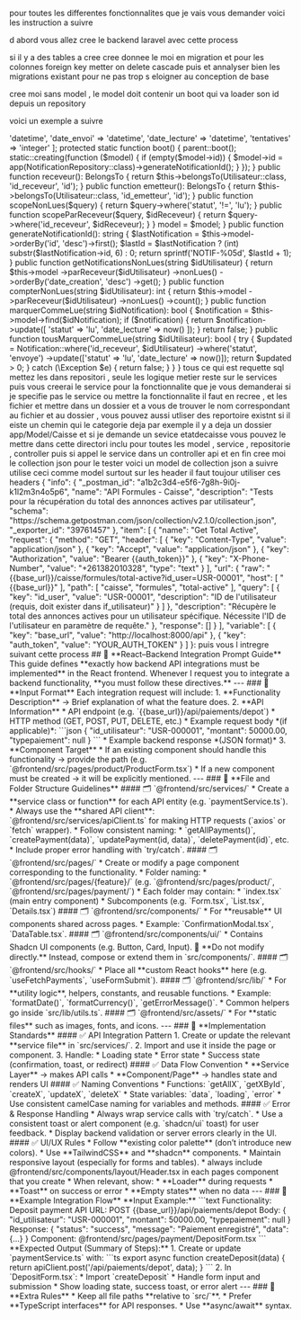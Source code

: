 

pour toutes les differentes fonctionnalites que je vais vous demander voici les instruction a suivre 

d abord vous allez cree le backend laravel avec cette process

si il y a des tables a cree cree donnee le moi en migration et pour les colonnes foreign key metter on delete cascade puis 
et annalyser bien les migrations existant pour ne pas trop s eloigner au conception de base 

cree moi sans model , le model doit contenir un boot qui va loader son id depuis un repository 

voici un exemple a suivre 

<?php

namespace App\Models\Util;

use App\Models\Utilisateur\Utilisateur;
use Illuminate\Database\Eloquent\Model;
use Illuminate\Database\Eloquent\Relations\BelongsTo;
use App\Repositories\Util\NotificationRepository;

class Notification extends Model
{
    protected $table = 'IF_notification';
    protected $primaryKey = 'id';
    public $incrementing = false;
    protected $keyType = 'string';
    public $timestamps = false;

    protected $fillable = [
        'id',
        'id_receveur',
        'id_emetteur',
        'message',
        'statut',
        'date_envoi',
        'date_lecture',
        'erreur',
        'tentatives',
        'url_redirect'
    ];

    protected $casts = [
        'date_creation' => 'datetime',
        'date_envoi' => 'datetime',
        'date_lecture' => 'datetime',
        'tentatives' => 'integer'
    ];

    protected static function boot()
    {
        parent::boot();

        static::creating(function ($model) {
            if (empty($model->id)) {
                $model->id = app(NotificationRepository::class)->generateNotificationId();
            }
        });
    }

    
    public function receveur(): BelongsTo
    {
        return $this->belongsTo(Utilisateur::class, 'id_receveur', 'id');
    }

    public function emetteur(): BelongsTo
    {
        return $this->belongsTo(Utilisateur::class, 'id_emetteur', 'id');
    }

    
    public function scopeNonLues($query)
    {
        return $query->where('statut', '!=', 'lu');
    }

    public function scopeParReceveur($query, $idReceveur)
    {
        return $query->where('id_receveur', $idReceveur);
    }
}


<?php

namespace App\Repositories\Util;

use App\Models\Util\Notification;

class NotificationRepository
{
    protected $model;

    public function __construct(Notification $model)
    {
        $this->model = $model;
    }

    public function generateNotificationId(): string
    {
        $lastNotification = $this->model->orderBy('id', 'desc')->first();
        $lastId = $lastNotification ? (int) substr($lastNotification->id, 6) : 0;
        return sprintf('NOTIF-%05d', $lastId + 1);
    }

    public function getNotificationsNonLues(string $idUtilisateur)
    {
        return $this->model
            ->parReceveur($idUtilisateur)
            ->nonLues()
            ->orderBy('date_creation', 'desc')
            ->get();
    }

    public function compterNonLues(string $idUtilisateur): int
    {
        return $this->model
            ->parReceveur($idUtilisateur)
            ->nonLues()
            ->count();
    }

    public function marquerCommeLue(string $idNotification): bool
    {
        $notification = $this->model->find($idNotification);
        
        if ($notification) {
            return $notification->update([
                'statut' => 'lu',
                'date_lecture' => now()
            ]);
        }
        
        return false;
    }

    public function tousMarquerCommeLue(string $idUtilisateur): bool
    {
        try {
            $updated = Notification::where('id_receveur', $idUtilisateur)
                ->where('statut', 'envoye')
                ->update(['statut' => 'lu', 'date_lecture' => now()]);

            return $updated > 0;
        } catch (\Exception $e) {
            return false;
        }
    }
}

tous ce qui est requette sql mettez les dans repositori , seule les logique metier reste sur le services 

puis vous creerai le service pour la fonctionnalite que je vous demanderai si je specifie pas le service ou mettre la fonctionnalite il faut en recree , 
et les fichier et mettre dans un dossier et a vous de trouver le nom correspondant au fichier et au dossier , vous pouvez aussi utliser des reportoire existnt si il eiste un chemin qui le categorie deja 
par exemple il y a deja un dossier app/Model/Caisse et si je demande un sevice etatdecaisse vous pouvez le mettre dans cette directori inclu pour toutes les model , service , repositorie , controller 

puis si appel le service dans un controller api  
et en fin cree moi le collection json pour le tester voici un model de collection json a  suivre utilise ceci comme model surtout sur les header il faut toujour utiliser ces headers


{
	"info": {
		"_postman_id": "a1b2c3d4-e5f6-7g8h-9i0j-k1l2m3n4o5p6",
		"name": "API Formules - Caisse",
		"description": "Tests pour la récupération du total des annonces actives par utilisateur",
		"schema": "https://schema.getpostman.com/json/collection/v2.1.0/collection.json",
		"_exporter_id": "39761457"
	},
	"item": [
		{
			"name": "Get Total Active",
			"request": {
				"method": "GET",
				"header": [
					{
						"key": "Content-Type",
						"value": "application/json"
					},
					{
						"key": "Accept",
						"value": "application/json"
					},
					{
						"key": "Authorization",
						"value": "Bearer {{auth_token}}"
					},
					{
						"key": "X-Phone-Number",
						"value": "+261382010328",
						"type": "text"
					}
				],
				"url": {
					"raw": "{{base_url}}/caisse/formules/total-active?id_user=USR-00001",
					"host": [
						"{{base_url}}"
					],
					"path": [
						"caisse",
						"formules",
						"total-active"
					],
					"query": [
						{
							"key": "id_user",
							"value": "USR-00001",
							"description": "ID de l'utilisateur (requis, doit exister dans if_utilisateur)"
						}
					]
				},
				"description": "Récupère le total des annonces actives pour un utilisateur spécifique. Nécessite l'ID de l'utilisateur en paramètre de requête."
			},
			"response": []
		}
	],
	"variable": [
		{
			"key": "base_url",
			"value": "http://localhost:8000/api"
		},
		{
			"key": "auth_token",
			"value": "YOUR_AUTH_TOKEN"
		}
	]
}: 




puis vous l intregre suivant cette process 

## 🧩 **React–Backend Integration Prompt Guide**

This guide defines **exactly how backend API integrations must be implemented** in the React frontend.
Whenever I request you to integrate a backend functionality, **you must follow these directives.**

---

### 🔹 **Input Format**

Each integration request will include:

1. **Functionality Description**
   → Brief explanation of what the feature does.

2. **API Information**

    * API endpoint (e.g. `{{base_url}}/api/paiements/depot`)
    * HTTP method (GET, POST, PUT, DELETE, etc.)
    * Example request body *(if applicable)*:

      ```json
      {
        "id_utilisateur": "USR-000001",
        "montant": 50000.00,
        "typepaiement": null
      }
      ```
    * Example backend response *(JSON format)*

3. **Component Target**

    * If an existing component should handle this functionality → provide the path (e.g. `@frontend/src/pages/product/ProductForm.tsx`)
    * If a new component must be created → it will be explicitly mentioned.

---

### 🔹 **File and Folder Structure Guidelines**

#### 🗂 `@frontend/src/services/`

* Create a **service class or function** for each API entity (e.g. `paymentService.ts`).
* Always use the **shared API client**:
  `@frontend/src/services/apiClient.ts` for making HTTP requests (`axios` or `fetch` wrapper).
* Follow consistent naming:

    * `getAllPayments()`, `createPayment(data)`, `updatePayment(id, data)`, `deletePayment(id)`, etc.
* Include proper error handling with `try/catch`.

#### 🗂 `@frontend/src/pages/`

* Create or modify a page component corresponding to the functionality.
* Folder naming:

    * `@frontend/src/pages/{feature}/` (e.g. `@frontend/src/pages/product/`, `@frontend/src/pages/payment/`)
* Each folder may contain:

    * `index.tsx` (main entry component)
    * Subcomponents (e.g. `Form.tsx`, `List.tsx`, `Details.tsx`)

#### 🗂 `@frontend/src/components/`

* For **reusable** UI components shared across pages.
* Example: `ConfirmationModal.tsx`, `DataTable.tsx`.

#### 🗂 `@frontend/src/components/ui/`

* Contains Shadcn UI components (e.g. Button, Card, Input).
  🔸 **Do not modify directly.**
  Instead, compose or extend them in `src/components/`.

#### 🗂 `@frontend/src/hooks/`

* Place all **custom React hooks** here (e.g. `useFetchPayments`, `useFormSubmit`).

#### 🗂 `@frontend/src/lib/`

* For **utility logic**, helpers, constants, and reusable functions.
* Example: `formatDate()`, `formatCurrency()`, `getErrorMessage()`.
* Common helpers go inside `src/lib/utils.ts`.

#### 🗂 `@frontend/src/assets/`

* For **static files** such as images, fonts, and icons.

---

### 🔹 **Implementation Standards**

#### ✅ API Integration Pattern

1. Create or update the relevant **service file** in `src/services/`.
2. Import and use it inside the page or component.
3. Handle:

    * Loading state
    * Error state
    * Success state (confirmation, toast, or redirect)

#### ✅ Data Flow Convention

* **Service Layer** → makes API calls
* **Component/Page** → handles state and renders UI

#### ✅ Naming Conventions

* Functions: `getAllX`, `getXById`, `createX`, `updateX`, `deleteX`
* State variables: `data`, `loading`, `error`
* Use consistent camelCase naming for variables and methods.

#### ✅ Error & Response Handling

* Always wrap service calls with `try/catch`.
* Use a consistent toast or alert component (e.g. `shadcn/ui` toast) for user feedback.
* Display backend validation or server errors clearly in the UI.

#### ✅ UI/UX Rules

* Follow **existing color palette** (don’t introduce new colors).
* Use **TailwindCSS** and **shadcn** components.
* Maintain responsive layout (especially for forms and tables).
  * always include @frontend/src/components/layout/Header.tsx in each pages component that you create 
* When relevant, show:

    * **Loader** during requests
    * **Toast** on success or error
    * **Empty states** when no data

---

### 🔹 **Example Integration Flow**

**Input Example:**

```text
Functionality: Deposit payment
API URL: POST {{base_url}}/api/paiements/depot
Body:
{
  "id_utilisateur": "USR-000001",
  "montant": 50000.00,
  "typepaiement": null
}
Response:
{
  "status": "success",
  "message": "Paiement enregistré",
  "data": {...}
}
Component: @frontend/src/pages/payment/DepositForm.tsx
```

**Expected Output (Summary of Steps):**

1. Create or update `paymentService.ts` with:

   ```ts
   export async function createDeposit(data) {
     return apiClient.post('/api/paiements/depot', data);
   }
   ```
2. In `DepositForm.tsx`:

    * Import `createDeposit`
    * Handle form input and submission
    * Show loading state, success toast, or error alert

---

### 🔹 **Extra Rules**

* Keep all file paths **relative to `src/`**.
* Prefer **TypeScript interfaces** for API responses.
* Use **async/await** syntax.